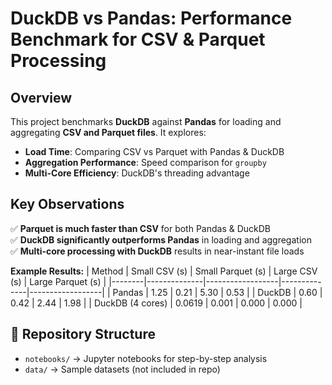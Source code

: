 # DuckDB vs Pandas: Performance Benchmark for CSV & Parquet Processing

## Overview
This project benchmarks **DuckDB** against **Pandas** for loading and aggregating **CSV and Parquet files**. It explores:
- **Load Time**: Comparing CSV vs Parquet with Pandas & DuckDB
- **Aggregation Performance**: Speed comparison for `groupby`
- **Multi-Core Efficiency**: DuckDB's threading advantage

## Key Observations
✅ **Parquet is much faster than CSV** for both Pandas & DuckDB  
✅ **DuckDB significantly outperforms Pandas** in loading and aggregation  
✅ **Multi-core processing with DuckDB** results in near-instant file loads  

**Example Results:**
| Method | Small CSV (s) | Small Parquet (s) | Large CSV (s) | Large Parquet (s) |
|--------|--------------|------------------|--------------|------------------|
| Pandas | 1.25 | 0.21 | 5.30 | 0.53 |
| DuckDB | 0.60 | 0.42 | 2.44 | 1.98 |
| DuckDB (4 cores) | 0.0619 | 0.001 | 0.000 | 0.000 |

## 📂 Repository Structure
- `notebooks/` → Jupyter notebooks for step-by-step analysis
- `data/` → Sample datasets (not included in repo)

